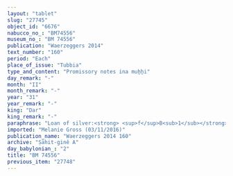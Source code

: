 ```yaml
---
layout: "tablet"
slug: "27745"
object_id: "6676"
nabucco_no_: "BM74556"
museum_no_: "BM 74556"
publication: "Waerzeggers 2014"
text_number: "160"
period: "Each"
place_of_issue: "Tubbia"
type_and_content: "Promissory notes ina muẖẖi"
day_remark: "-"
month: "II"
month_remark: "-"
year: "31"
year_remark: "-"
king: "Dar"
king_remark: "-"
paraphrase: "Loan of silver:<strong> <sup>f</sup>B<sub>1</sub></strong> and her son <strong>B<sub>2</sub></strong> owe <strong>A </strong>5/6 mina of white cut silver without stamp-mark (<em>kaspu peṣ&ucirc; nuhhutu &scaron;a lā ginne</em>). They will pay (<em>nadānu</em>) the silver in D&ucirc;zu (IV). Each is responsible for the other (<em>i&scaron;tēn pūt &scaron;an&icirc; na&scaron;&ucirc;</em>) in view of the payment. <strong>C</strong> guarantees (<em>pūtu na&scaron;&ucirc;</em>) for the payment of the silver. 6 witnesses and the scribe.<br /> &nbsp;<br /> <strong>A</strong> = Bulṭāya/Kalbi-Bābu; <strong><sup>f</sup>B<sub>1</sub></strong> = <sup>f</sup>Inbāya/Lūṣi-ana-nūri//&Scaron;ang&ucirc;-I&scaron;tar-Bābili; <strong>B<sub>2</sub></strong> = Nab&ucirc;-balassu-iqbi/Marduk-rēmanni//Ṣāhit-gin&ecirc;; <strong>C</strong> = Itti-Marduk-balāṭu/Bēl-uballiṭ//Ṣāhit-gin&ecirc;; Scribe = Rēmūt-Bēl/Bēl-uballiṭ<br /> &nbsp;"
imported: "Melanie Gross (03/11/2016)"
publication_name: "Waerzeggers 2014 160"
archive: "Ṣāhit-ginê A"
day_babylonian_: "2"
title: "BM 74556"
previous_item: "27748"
---
```

